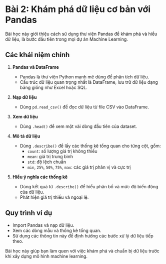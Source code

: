 # Bài 2: Khám phá dữ liệu cơ bản với Pandas

Bài học này giới thiệu cách sử dụng thư viện Pandas để khám phá và hiểu dữ liệu, là bước đầu tiên trong mọi dự án Machine Learning.

## Các khái niệm chính

1. **Pandas và DataFrame**
   - Pandas là thư viện Python mạnh mẽ dùng để phân tích dữ liệu.
   - Cấu trúc dữ liệu quan trọng nhất là DataFrame, lưu trữ dữ liệu dạng bảng giống như Excel hoặc SQL.

2. **Nạp dữ liệu**
   - Dùng `pd.read_csv()` để đọc dữ liệu từ file CSV vào DataFrame.

3. **Xem dữ liệu**
   - Dùng `.head()` để xem một vài dòng đầu tiên của dataset.

4. **Mô tả dữ liệu**
   - Dùng `.describe()` để lấy các thống kê tổng quan cho từng cột, gồm:
     - `count`: số lượng giá trị không thiếu
     - `mean`: giá trị trung bình
     - `std`: độ lệch chuẩn
     - `min`, `25%`, `50%`, `75%`, `max`: các giá trị phân vị và cực trị

5. **Hiểu ý nghĩa các thống kê**
   - Dùng kết quả từ `.describe()` để hiểu phân bố và mức độ biến động của dữ liệu.
   - Phát hiện giá trị thiếu và ngoại lệ.

## Quy trình ví dụ

- Import Pandas và nạp dữ liệu.
- Xem các dòng mẫu và thống kê tổng quan.
- Sử dụng các thông tin này để định hướng các bước xử lý dữ liệu tiếp theo.

Bài học này giúp bạn làm quen với việc khám phá và chuẩn bị dữ liệu trước khi xây dựng mô hình machine learning.